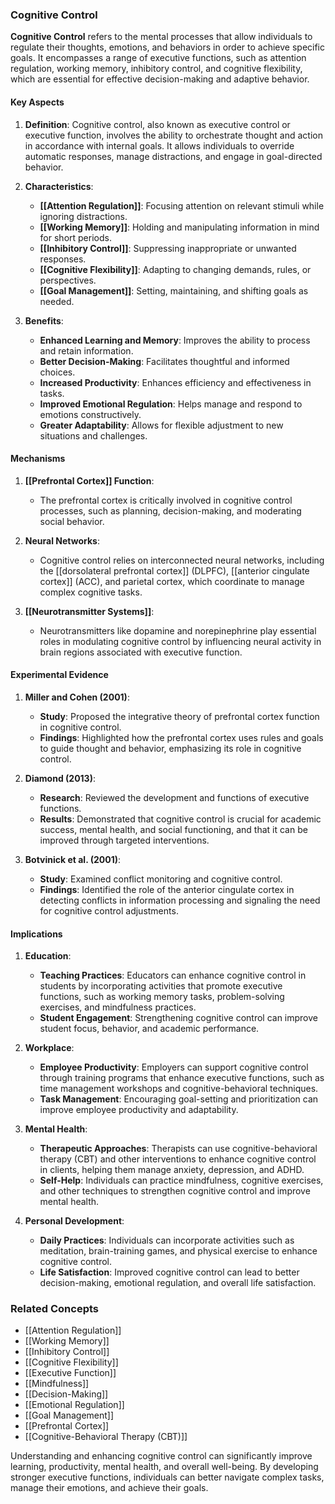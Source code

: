 ### Cognitive Control

**Cognitive Control** refers to the mental processes that allow individuals to regulate their thoughts, emotions, and behaviors in order to achieve specific goals. It encompasses a range of executive functions, such as attention regulation, working memory, inhibitory control, and cognitive flexibility, which are essential for effective decision-making and adaptive behavior.

#### Key Aspects

1. **Definition**:
   Cognitive control, also known as executive control or executive function, involves the ability to orchestrate thought and action in accordance with internal goals. It allows individuals to override automatic responses, manage distractions, and engage in goal-directed behavior.

2. **Characteristics**:
   - **[[Attention Regulation]]**: Focusing attention on relevant stimuli while ignoring distractions.
   - **[[Working Memory]]**: Holding and manipulating information in mind for short periods.
   - **[[Inhibitory Control]]**: Suppressing inappropriate or unwanted responses.
   - **[[Cognitive Flexibility]]**: Adapting to changing demands, rules, or perspectives.
   - **[[Goal Management]]**: Setting, maintaining, and shifting goals as needed.

3. **Benefits**:
   - **Enhanced Learning and Memory**: Improves the ability to process and retain information.
   - **Better Decision-Making**: Facilitates thoughtful and informed choices.
   - **Increased Productivity**: Enhances efficiency and effectiveness in tasks.
   - **Improved Emotional Regulation**: Helps manage and respond to emotions constructively.
   - **Greater Adaptability**: Allows for flexible adjustment to new situations and challenges.

#### Mechanisms

1. **[[Prefrontal Cortex]] Function**:
   - The prefrontal cortex is critically involved in cognitive control processes, such as planning, decision-making, and moderating social behavior.

2. **Neural Networks**:
   - Cognitive control relies on interconnected neural networks, including the [[dorsolateral prefrontal cortex]] (DLPFC), [[anterior cingulate cortex]] (ACC), and parietal cortex, which coordinate to manage complex cognitive tasks.

3. **[[Neurotransmitter Systems]]**:
   - Neurotransmitters like dopamine and norepinephrine play essential roles in modulating cognitive control by influencing neural activity in brain regions associated with executive function.

#### Experimental Evidence

1. **Miller and Cohen (2001)**:
   - **Study**: Proposed the integrative theory of prefrontal cortex function in cognitive control.
   - **Findings**: Highlighted how the prefrontal cortex uses rules and goals to guide thought and behavior, emphasizing its role in cognitive control.

2. **Diamond (2013)**:
   - **Research**: Reviewed the development and functions of executive functions.
   - **Results**: Demonstrated that cognitive control is crucial for academic success, mental health, and social functioning, and that it can be improved through targeted interventions.

3. **Botvinick et al. (2001)**:
   - **Study**: Examined conflict monitoring and cognitive control.
   - **Findings**: Identified the role of the anterior cingulate cortex in detecting conflicts in information processing and signaling the need for cognitive control adjustments.

#### Implications

1. **Education**:
   - **Teaching Practices**: Educators can enhance cognitive control in students by incorporating activities that promote executive functions, such as working memory tasks, problem-solving exercises, and mindfulness practices.
   - **Student Engagement**: Strengthening cognitive control can improve student focus, behavior, and academic performance.

2. **Workplace**:
   - **Employee Productivity**: Employers can support cognitive control through training programs that enhance executive functions, such as time management workshops and cognitive-behavioral techniques.
   - **Task Management**: Encouraging goal-setting and prioritization can improve employee productivity and adaptability.

3. **Mental Health**:
   - **Therapeutic Approaches**: Therapists can use cognitive-behavioral therapy (CBT) and other interventions to enhance cognitive control in clients, helping them manage anxiety, depression, and ADHD.
   - **Self-Help**: Individuals can practice mindfulness, cognitive exercises, and other techniques to strengthen cognitive control and improve mental health.

4. **Personal Development**:
   - **Daily Practices**: Individuals can incorporate activities such as meditation, brain-training games, and physical exercise to enhance cognitive control.
   - **Life Satisfaction**: Improved cognitive control can lead to better decision-making, emotional regulation, and overall life satisfaction.

### Related Concepts

- [[Attention Regulation]]
- [[Working Memory]]
- [[Inhibitory Control]]
- [[Cognitive Flexibility]]
- [[Executive Function]]
- [[Mindfulness]]
- [[Decision-Making]]
- [[Emotional Regulation]]
- [[Goal Management]]
- [[Prefrontal Cortex]]
- [[Cognitive-Behavioral Therapy (CBT)]]

Understanding and enhancing cognitive control can significantly improve learning, productivity, mental health, and overall well-being. By developing stronger executive functions, individuals can better navigate complex tasks, manage their emotions, and achieve their goals.
